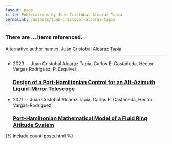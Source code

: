 ```yaml
---
layout: page
title: Publications by Juan Cristobal Alcaraz Tapia
permalink: /authors/juan-cristobal-alcaraz-tapia
---
```


<h3 id="number-posts">There are ... items referenced.</h3>
<p id='info-authors'>Alternative author names: Juan Cristobal Alcaraz Tapia.</p>
<hr />
<ul class="post-list">
<li><span class='post-meta'>2023 -- Juan Cristobal Alcaraz Tapia, Carlos E. Castañeda, Héctor Vargas Rodriguez, P. Esquivel</span><h3><a class='post-link' href="{{ site.baseurl }}/design-of-a-port-hamiltonian-control-for-an-alt-azimuth-liquid-mirror-telescope">Design of a Port-Hamiltonian Control for an Alt-Azimuth Liquid–Mirror Telescope</a></h3></li>
<li><span class='post-meta'>2021 -- Juan Cristobal Alcaraz Tapia, Carlos E. Castañeda, Héctor Vargas-Rodríguez</span><h3><a class='post-link' href="{{ site.baseurl }}/port-hamiltonian-mathematical-model-of-a-fluid-ring-attitude-system">Port-Hamiltonian Mathematical Model of a Fluid Ring Attitude System</a></h3></li>

</ul>
{% include count-posts.html %}
